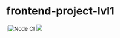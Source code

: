 # frontend-project-lvl1
[![Node CI](https://github.com/actions/frontend-project-lvl1/workflows/Node%20CI/badge.svg)
<a href="https://codeclimate.com/github/codeclimate/codeclimate/maintainability"><img src="https://api.codeclimate.com/v1/badges/a99a88d28ad37a79dbf6/maintainability" /></a>